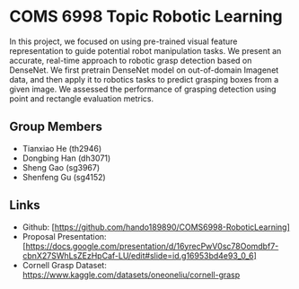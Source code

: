 # COMS 6998 Topic Robotic Learning

In this project, we focused on using pre-trained visual feature representation to guide potential robot manipulation tasks. We present an accurate, real-time approach to robotic grasp detection based on DenseNet. We first pretrain DenseNet model on out-of-domain Imagenet data, and then apply it to robotics tasks to predict grasping boxes from a given image. We assessed the performance of grasping detection using point and rectangle evaluation metrics. 

## Group Members
- Tianxiao He (th2946)
- Dongbing Han (dh3071)
- Sheng Gao (sg3967)
- Shenfeng Gu (sg4152)

## Links
- Github: [https://github.com/hando189890/COMS6998-RoboticLearning]
- Proposal Presentation: [https://docs.google.com/presentation/d/16yrecPwV0sc78Oomdbf7-cbnX27SWhLsZEzHpCaf-LU/edit#slide=id.g16953bd4e93_0_6]
- Cornell Grasp Dataset: https://www.kaggle.com/datasets/oneoneliu/cornell-grasp


